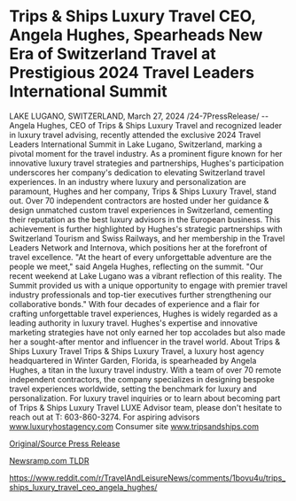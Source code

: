 # Trips & Ships Luxury Travel CEO, Angela Hughes, Spearheads New Era of Switzerland Travel at Prestigious 2024 Travel Leaders International Summit

LAKE LUGANO, SWITZERLAND, March 27, 2024 /24-7PressRelease/ -- Angela Hughes, CEO of Trips & Ships Luxury Travel and recognized leader in luxury travel advising, recently attended the exclusive 2024 Travel Leaders International Summit in Lake Lugano, Switzerland, marking a pivotal moment for the travel industry. As a prominent figure known for her innovative luxury travel strategies and partnerships, Hughes's participation underscores her company's dedication to elevating Switzerland travel experiences.  In an industry where luxury and personalization are paramount, Hughes and her company, Trips & Ships Luxury Travel, stand out. Over 70 independent contractors are hosted under her guidance & design unmatched custom travel experiences in Switzerland, cementing their reputation as the best luxury advisors in the European business. This achievement is further highlighted by Hughes's strategic partnerships with Switzerland Tourism and Swiss Railways, and her membership in the Travel Leaders Network and Internova, which positions her at the forefront of travel excellence.  "At the heart of every unforgettable adventure are the people we meet," said Angela Hughes, reflecting on the summit. "Our recent weekend at Lake Lugano was a vibrant reflection of this reality. The Summit provided us with a unique opportunity to engage with premier travel industry professionals and top-tier executives further strengthening our collaborative bonds."  With four decades of experience and a flair for crafting unforgettable travel experiences, Hughes is widely regarded as a leading authority in luxury travel. Hughes's expertise and innovative marketing strategies have not only earned her top accolades but also made her a sought-after mentor and influencer in the travel world.  About Trips & Ships Luxury Travel Trips & Ships Luxury Travel, a luxury host agency headquartered in Winter Garden, Florida, is spearheaded by Angela Hughes, a titan in the luxury travel industry. With a team of over 70 remote independent contractors, the company specializes in designing bespoke travel experiences worldwide, setting the benchmark for luxury and personalization.   For luxury travel inquiries or to learn about becoming part of Trips & Ships Luxury Travel LUXE Advisor team, please don't hesitate to reach out at T: 603-860-3274.  For aspiring advisors www.luxuryhostagency.com Consumer site www.tripsandships.com 

[Original/Source Press Release](https://www.24-7pressrelease.com/press-release/509562/trips-ships-luxury-travel-ceo-angela-hughes-spearheads-new-era-of-switzerland-travel-at-prestigious-2024-travel-leaders-international-summit)
                    

[Newsramp.com TLDR](None) 

https://www.reddit.com/r/TravelAndLeisureNews/comments/1bovu4u/trips_ships_luxury_travel_ceo_angela_hughes/